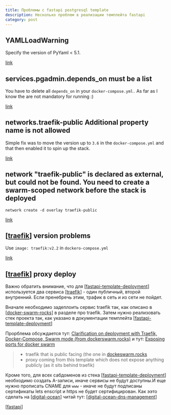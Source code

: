 ```yaml
---
title: Проблемы с fastapi postgresql template
description: Несколько проблем в реализации темплейта fastapi
category: post
---
```

## YAMLLoadWarning

Specify the version of PyYaml < 5.1.

[link](https://github.com/tiangolo/docker-auto-labels/pull/4)

## services.pgadmin.depends_on must be a list

You have to delete all `depends_on` in your `docker-compose.yml.` As far as I know the are not mandatory for running :)

[link](https://github.com/tiangolo/full-stack-fastapi-postgresql/issues/273)

## networks.traefik-public Additional property name is not allowed

Simple fix was to move the version up to `3.6` in the `docker-compose.yml` and that then enabled it to spin up the stack.

[link](https://github.com/tiangolo/full-stack-fastapi-postgresql/issues/336)

## network "traefik-public" is declared as external, but could not be found. You need to create a swarm-scoped network before the stack is deployed

`network create -d overlay traefik-public`

[link](https://github.com/tiangolo/full-stack-fastapi-postgresql/issues/221)

## [[traefik]] version problems

Use `image: traefik:v2.2` in `dockero-compose.yml`

[link](https://github.com/tiangolo/full-stack-fastapi-postgresql/pull/199)

## [[traefik]] proxy deploy

Важно обратить внимание, что для [[fastapi-template-deployment]] используется два сервиса [[traefik]] - один публичный, второй внутренний. Если пренебречь этим, трафик в сеть и из сети не пойдет.

Вначале необходимо задеплоить сервис traefik так, как описано в [[docker-swarm-rocks]] в разделе про traefik. Затем нужно реализовать стек проекта так, как указано в документации темплейта [[fastapi-template-deployment]]

Прорблема обсуждается тут: [Clarification on deployment with Traefik, Docker-Compose, Swarm mode (from dockerswarm.rocks)](https://github.com/tiangolo/full-stack-fastapi-postgresql/issues/240) и тут: [Exposing ports for docker swarm](https://github.com/tiangolo/full-stack-fastapi-postgresql/issues/116)

> - traefik that is public facing (the one in [dockeswarm.rocks](https://dockeswarm.rocks)
> - proxy coming from this template which does not expose anything publicly (as it sits behind traefik)

Кроме того, для всех сабдоменов из стека [[fastapi-template-deployment]] необходимо создать A-записи, иначе сервисы не будут доступны.И еще нужно прописать CNAME для `www` - иначе не будут подписаны сертификаты lets enscript и https не будет сертифицирован. Как ээто сделать на [[digital-ocean]] читай тут: [[digital-ocean-dns-management]]

[[fastapi]]

[//begin]: # "Autogenerated link references for markdown compatibility"
[traefik]: ../notes/traefik "Traefik"
[fastapi-template-deployment]: ../notes/fastapi-template-deployment "Fastapi template deployment"
[docker-swarm-rocks]: ../notes/docker-swarm-rocks "Docker swarm rocks"
[digital-ocean]: ../lists/digital-ocean "Digital ocean"
[digital-ocean-dns-management]: ../notes/digital-ocean-dns-management "Digital ocean dns management"
[fastapi]: ../notes/fastapi "Fastapi"
[//end]: # "Autogenerated link references"